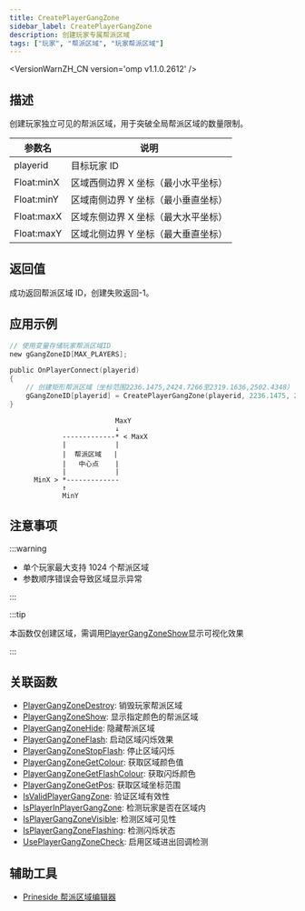 ```yaml
---
title: CreatePlayerGangZone
sidebar_label: CreatePlayerGangZone
description: 创建玩家专属帮派区域
tags: ["玩家", "帮派区域", "玩家帮派区域"]
---
```


<VersionWarnZH_CN version='omp v1.1.0.2612' />

## 描述

创建玩家独立可见的帮派区域，用于突破全局帮派区域的数量限制。

| 参数名     | 说明                                |
| ---------- | ----------------------------------- |
| playerid   | 目标玩家 ID                         |
| Float:minX | 区域西侧边界 X 坐标（最小水平坐标） |
| Float:minY | 区域南侧边界 Y 坐标（最小垂直坐标） |
| Float:maxX | 区域东侧边界 X 坐标（最大水平坐标） |
| Float:maxY | 区域北侧边界 Y 坐标（最大垂直坐标） |

## 返回值

成功返回帮派区域 ID，创建失败返回-1。

## 应用示例

```c
// 使用变量存储玩家帮派区域ID
new gGangZoneID[MAX_PLAYERS];

public OnPlayerConnect(playerid)
{
    // 创建矩形帮派区域（坐标范围2236.1475,2424.7266至2319.1636,2502.4348）
    gGangZoneID[playerid] = CreatePlayerGangZone(playerid, 2236.1475, 2424.7266, 2319.1636, 2502.4348);
}
```

```
                          MaxY
                          ↓
             -------------* < MaxX
             |            |
             |  帮派区域   |
             |   中心点    |
             |            |
      MinX > *-------------
             ↑
             MinY
```

## 注意事项

:::warning

- 单个玩家最大支持 1024 个帮派区域
- 参数顺序错误会导致区域显示异常

:::

:::tip

本函数仅创建区域，需调用[PlayerGangZoneShow](PlayerGangZoneShow)显示可视化效果

:::

## 关联函数

- [PlayerGangZoneDestroy](PlayerGangZoneDestroy): 销毁玩家帮派区域
- [PlayerGangZoneShow](PlayerGangZoneShow): 显示指定颜色的帮派区域
- [PlayerGangZoneHide](PlayerGangZoneHide): 隐藏帮派区域
- [PlayerGangZoneFlash](PlayerGangZoneFlash): 启动区域闪烁效果
- [PlayerGangZoneStopFlash](PlayerGangZoneStopFlash): 停止区域闪烁
- [PlayerGangZoneGetColour](PlayerGangZoneGetColour): 获取区域颜色值
- [PlayerGangZoneGetFlashColour](PlayerGangZoneGetFlashColour): 获取闪烁颜色
- [PlayerGangZoneGetPos](PlayerGangZoneGetPos): 获取区域坐标范围
- [IsValidPlayerGangZone](IsValidPlayerGangZone): 验证区域有效性
- [IsPlayerInPlayerGangZone](IsPlayerInPlayerGangZone): 检测玩家是否在区域内
- [IsPlayerGangZoneVisible](IsPlayerGangZoneVisible): 检测区域可见性
- [IsPlayerGangZoneFlashing](IsPlayerGangZoneFlashing): 检测闪烁状态
- [UsePlayerGangZoneCheck](UsePlayerGangZoneCheck): 启用区域进出回调检测

## 辅助工具

- [Prineside 帮派区域编辑器](https://dev.prineside.com/en/gtasa_gangzone_editor/)
